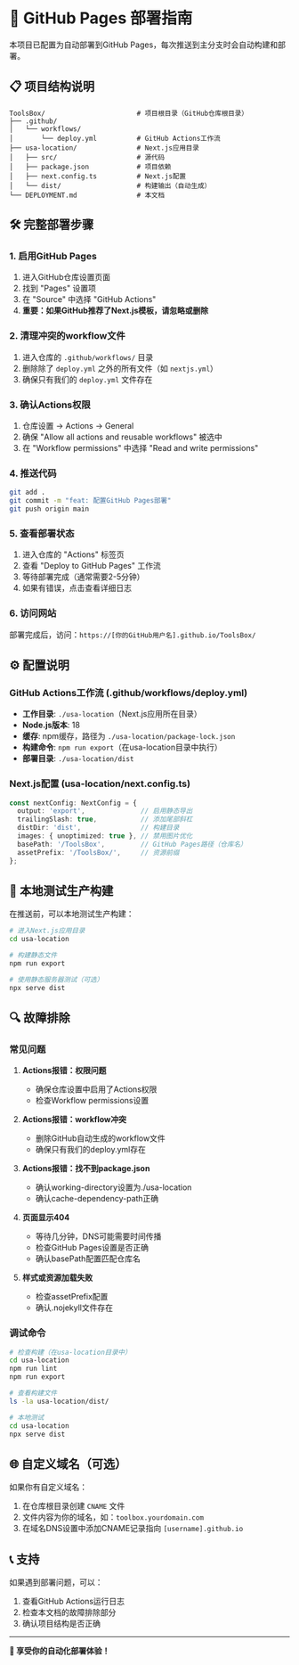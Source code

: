 # 🚀 GitHub Pages 部署指南

本项目已配置为自动部署到GitHub Pages，每次推送到主分支时会自动构建和部署。

## 📋 项目结构说明

```
ToolsBox/                       # 项目根目录（GitHub仓库根目录）
├── .github/
│   └── workflows/
│       └── deploy.yml          # GitHub Actions工作流
├── usa-location/               # Next.js应用目录
│   ├── src/                    # 源代码
│   ├── package.json            # 项目依赖
│   ├── next.config.ts          # Next.js配置
│   └── dist/                   # 构建输出（自动生成）
└── DEPLOYMENT.md               # 本文档
```

## 🛠️ 完整部署步骤

### 1. 启用GitHub Pages
1. 进入GitHub仓库设置页面
2. 找到 "Pages" 设置项
3. 在 "Source" 中选择 "GitHub Actions"
4. **重要：如果GitHub推荐了Next.js模板，请忽略或删除**

### 2. 清理冲突的workflow文件
1. 进入仓库的 `.github/workflows/` 目录
2. 删除除了 `deploy.yml` 之外的所有文件（如 `nextjs.yml`）
3. 确保只有我们的 `deploy.yml` 文件存在

### 3. 确认Actions权限
1. 仓库设置 → Actions → General
2. 确保 "Allow all actions and reusable workflows" 被选中
3. 在 "Workflow permissions" 中选择 "Read and write permissions"

### 4. 推送代码
```bash
git add .
git commit -m "feat: 配置GitHub Pages部署"
git push origin main
```

### 5. 查看部署状态
1. 进入仓库的 "Actions" 标签页
2. 查看 "Deploy to GitHub Pages" 工作流
3. 等待部署完成（通常需要2-5分钟）
4. 如果有错误，点击查看详细日志

### 6. 访问网站
部署完成后，访问：`https://[你的GitHub用户名].github.io/ToolsBox/`

## ⚙️ 配置说明

### GitHub Actions工作流 (.github/workflows/deploy.yml)
- **工作目录**: `./usa-location`（Next.js应用所在目录）
- **Node.js版本**: 18
- **缓存**: npm缓存，路径为 `./usa-location/package-lock.json`
- **构建命令**: `npm run export`（在usa-location目录中执行）
- **部署目录**: `./usa-location/dist`

### Next.js配置 (usa-location/next.config.ts)
```typescript
const nextConfig: NextConfig = {
  output: 'export',              // 启用静态导出
  trailingSlash: true,           // 添加尾部斜杠
  distDir: 'dist',               // 构建目录
  images: { unoptimized: true }, // 禁用图片优化
  basePath: '/ToolsBox',         // GitHub Pages路径（仓库名）
  assetPrefix: '/ToolsBox/',     // 资源前缀
};
```

## 🔧 本地测试生产构建

在推送前，可以本地测试生产构建：

```bash
# 进入Next.js应用目录
cd usa-location

# 构建静态文件
npm run export

# 使用静态服务器测试（可选）
npx serve dist
```

## 🔍 故障排除

### 常见问题

1. **Actions报错：权限问题**
   - 确保仓库设置中启用了Actions权限
   - 检查Workflow permissions设置

2. **Actions报错：workflow冲突**
   - 删除GitHub自动生成的workflow文件
   - 确保只有我们的deploy.yml存在

3. **Actions报错：找不到package.json**
   - 确认working-directory设置为./usa-location
   - 确认cache-dependency-path正确

4. **页面显示404**
   - 等待几分钟，DNS可能需要时间传播
   - 检查GitHub Pages设置是否正确
   - 确认basePath配置匹配仓库名

5. **样式或资源加载失败**
   - 检查assetPrefix配置
   - 确认.nojekyll文件存在

### 调试命令

```bash
# 检查构建（在usa-location目录中）
cd usa-location
npm run lint
npm run export

# 查看构建文件
ls -la usa-location/dist/

# 本地测试
cd usa-location
npx serve dist
```

## 🌐 自定义域名（可选）

如果你有自定义域名：

1. 在仓库根目录创建 `CNAME` 文件
2. 文件内容为你的域名，如：`toolbox.yourdomain.com`
3. 在域名DNS设置中添加CNAME记录指向 `[username].github.io`

## 📞 支持

如果遇到部署问题，可以：
1. 查看GitHub Actions运行日志
2. 检查本文档的故障排除部分
3. 确认项目结构是否正确

---

**🎉 享受你的自动化部署体验！**
